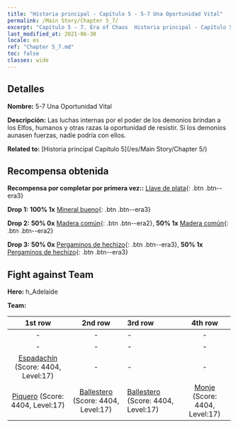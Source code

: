 ```yaml
---
title: "Historia principal - Capítulo 5 - 5-7 Una Oportunidad Vital"
permalink: /Main Story/Chapter 5_7/
excerpt: "Capítulo 5 - 7. Era of Chaos  Historia principal - Capítulo 5_7. 5-7 Una Oportunidad Vital"
last_modified_at: 2021-06-30
locale: es
ref: "Chapter 5_7.md"
toc: false
classes: wide
---
```


## Detalles

 **Nombre:** 5-7 Una Oportunidad Vital

 **Descripción:** Las luchas internas por el poder de los demonios brindan a los Elfos, humanos y otras razas la oportunidad de resistir. Si los demonios aunasen fuerzas, nadie podría con ellos.

 **Related to:** [Historia principal Capítulo 5](/es/Main Story/Chapter 5/)

## Recompensa obtenida

 **Recompensa por completar por primera vez::** [Llave de plata](/ItemsES/con_693/){: .btn .btn--era3}

 **Drop 1:** **100% 1x** [Mineral bueno](/ItemsES/mat_12/){: .btn .btn--era3}

 **Drop 2:** **50% 0x** [Madera común](/ItemsES/mat_7/){: .btn .btn--era2}, **50% 1x** [Madera común](/ItemsES/mat_7/){: .btn .btn--era2}

 **Drop 3:** **50% 0x** [Pergaminos de hechizo](/ItemsES/con_694/){: .btn .btn--era3}, **50% 1x** [Pergaminos de hechizo](/ItemsES/con_694/){: .btn .btn--era3}


## Fight against Team
 **Hero:** h_Adelaide

 **Team:**


  | 1st row | 2nd row | 3rd row | 4th row |
  |:----:|:----:|:----|:----:|
  | - | - | - | - |
  | - | - | - | - |
  | [Espadachín](/es/units/Swordsman/) (Score: 4404, Level:17)  | - | - | - |
  | [Piquero](/es/units/Pikeman/) (Score: 4404, Level:17)  | [Ballestero](/es/units/Marksman/) (Score: 4404, Level:17)  | [Ballestero](/es/units/Marksman/) (Score: 4404, Level:17)  | [Monje](/es/units/Monk/) (Score: 4404, Level:17)  |


